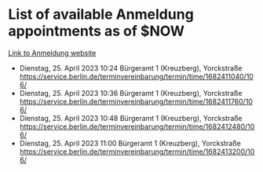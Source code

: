 # List of available Anmeldung appointments as of $NOW
[Link to Anmeldung website](https://service.berlin.de/terminvereinbarung/termin/tag.php?termin=1&anliegen[]=120686&dienstleisterlist=122210,122217,327316,122219,327312,122227,327314,122231,327346,122243,327348,122254,122252,329742,122260,329745,122262,329748,122271,327278,122273,327274,122277,327276,330436,122280,327294,122282,327290,122284,327292,122291,327270,122285,327266,122286,327264,122296,327268,150230,329760,122297,327286,122294,327284,122312,329763,122314,329775,122304,327330,122311,327334,122309,327332,317869,122281,327352,122279,329772,122283,122276,327324,122274,327326,122267,329766,122246,327318,122251,327320,122257,327322,122208,327298,122226,327300&herkunft=http%3A%2F%2Fservice.berlin.de%2Fdienstleistung%2F120686%2F)
- Dienstag, 25. April 2023 10:24 Bürgeramt 1 (Kreuzberg), Yorckstraße https://service.berlin.de/terminvereinbarung/termin/time/1682411040/106/
- Dienstag, 25. April 2023 10:36 Bürgeramt 1 (Kreuzberg), Yorckstraße https://service.berlin.de/terminvereinbarung/termin/time/1682411760/106/
- Dienstag, 25. April 2023 10:48 Bürgeramt 1 (Kreuzberg), Yorckstraße https://service.berlin.de/terminvereinbarung/termin/time/1682412480/106/
- Dienstag, 25. April 2023 11:00 Bürgeramt 1 (Kreuzberg), Yorckstraße https://service.berlin.de/terminvereinbarung/termin/time/1682413200/106/
